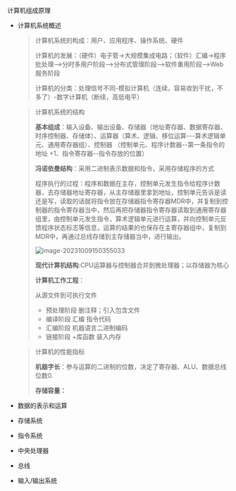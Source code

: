 计算机组成原理

- 计算机系统概述

  > 计算机系统的构成：用户、应用程序、操作系统、硬件
  >
  > 计算机的发展：（硬件）电子管->大规模集成电路；（软件）汇编->程序批处理-->分时多用户阶段-->分布式管理阶段-->软件重用阶段-->Web服务阶段
  >
  > 计算机的分类：处理信号不同-模拟计算机（连续，容易收到干扰，不多了）-数字计算机（断续，高低电平）

  > 计算机系统的结构
  >
  > **基本组成**：输入设备、输出设备、存储器（地址寄存器、数据寄存器、时序控制器、存储体）、运算器（算术、逻辑、移位运算---算术逻辑单元、通用寄存器组）、控制器 （控制单元、程序计数器--第一条指令的地址 +1、指令寄存器--指令存放的位置）
  >
  > **冯诺依曼结构**：采用二进制表示数据和指令，采用存储程序的方式
  >
  > ​	程序执行的过程：程序和数据在主存，控制单元发生指令给程序计数器，去存储器地址寄存器，从主存储器里拿到地址，控制单元告诉是读还是写，读取的话就将指令放在存储器指令寄存器MDR中，并复制到控制器的指令寄存器当中，然后再把存储器指令寄存器读取到通用寄存器组里，由控制单元发生指令，算术逻辑单元进行运算，并向控制单元反馈程序状态标志等信息，运算的结果的也保存在主寄存器组中，复制到MDR中，再通过总线存储到主存储器当中，进行输出。
  >
  > ![image-20231009150355033](C:\Users\Lenovo\AppData\Roaming\Typora\typora-user-images\image-20231009150355033.png)
  >
  > **现代计算机结构**:CPU运算器与控制器合并到微处理器；以存储器为核心
  >
  > **计算机工作工程**：
  >
  > 从源文件到可执行文件
  >
  > - 预处理阶段 删注释；引入包含文件
  > - 编译阶段 汇编 指令代码
  > - 汇编阶段 机器语言二进制编码
  > - 链接阶段 +库函数 装入内存

  > 计算机的性能指标
  >
  > **机器字长**：参与运算的二进制的位数，决定了寄存器、ALU、数据总线位数0.
  >
  > **存储容量：**

- 数据的表示和运算

- 存储系统

- 指令系统

- 中央处理器

- 总线

- 输入/输出系统